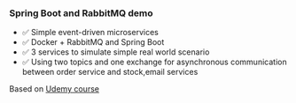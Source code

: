 ### Spring Boot and RabbitMQ demo

- ✅ Simple event-driven microservices
- ✅ Docker + RabbitMQ and Spring Boot
- ✅ 3 services to simulate simple real world scenario
- ✅ Using two topics and one exchange for asynchronous communication between order service and stock,email services

Based on [Udemy course](https://www.udemy.com/course/building-microservices-with-spring-boot-and-spring-cloud/)
